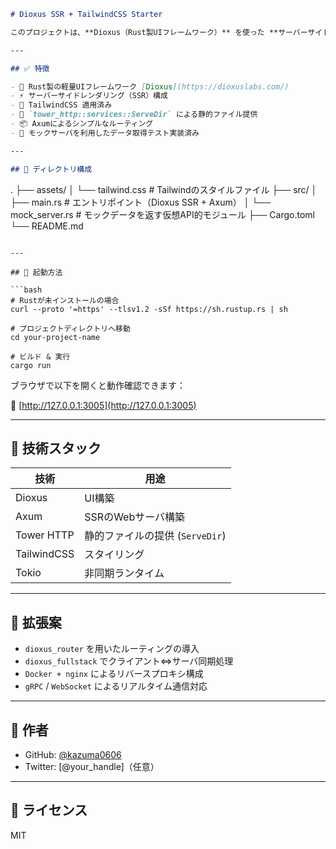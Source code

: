 
```markdown
# Dioxus SSR + TailwindCSS Starter

このプロジェクトは、**Dioxus（Rust製UIフレームワーク）** を使った **サーバーサイドレンダリング（SSR）構成** に、**TailwindCSS** を適用したスタートアップテンプレートです。

---

## ✅ 特徴

- 🦀 Rust製の軽量UIフレームワーク [Dioxus](https://dioxuslabs.com/)
- ⚡ サーバーサイドレンダリング（SSR）構成
- 🎨 TailwindCSS 適用済み
- 🔧 `tower_http::services::ServeDir` による静的ファイル提供
- 📦 Axumによるシンプルなルーティング
- 🧪 モックサーバを利用したデータ取得テスト実装済み

---

## 📁 ディレクトリ構成

```
.
├── assets/
│   └── tailwind.css        # Tailwindのスタイルファイル
├── src/
│   ├── main.rs             # エントリポイント（Dioxus SSR + Axum）
│   └── mock_server.rs      # モックデータを返す仮想API的モジュール
├── Cargo.toml
└── README.md
```

---

## 🚀 起動方法

```bash
# Rustが未インストールの場合
curl --proto '=https' --tlsv1.2 -sSf https://sh.rustup.rs | sh

# プロジェクトディレクトリへ移動
cd your-project-name

# ビルド & 実行
cargo run
```

ブラウザで以下を開くと動作確認できます：

📍 [http://127.0.0.1:3005](http://127.0.0.1:3005)

---

## 🧰 技術スタック

| 技術        | 用途                         |
|-------------|------------------------------|
| Dioxus      | UI構築                       |
| Axum        | SSRのWebサーバ構築           |
| Tower HTTP  | 静的ファイルの提供 (`ServeDir`) |
| TailwindCSS | スタイリング                 |
| Tokio       | 非同期ランタイム             |

---

## 🧩 拡張案

- `dioxus_router` を用いたルーティングの導入
- `dioxus_fullstack` でクライアント⇔サーバ同期処理
- `Docker + nginx` によるリバースプロキシ構成
- `gRPC` / `WebSocket` によるリアルタイム通信対応

---

## 👤 作者

- GitHub: [@kazuma0606](https://github.com/kazuma0606)
- Twitter: [@your_handle]（任意）

---

## 📄 ライセンス

MIT
```
